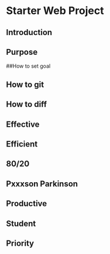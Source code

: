 # Starter Web Project


## Introduction
## Purpose
##How to set goal
## How to git

## How to diff
## Effective
## Efficient

## 80/20
## Pxxxson  Parkinson
## Productive
## Student
## Priority